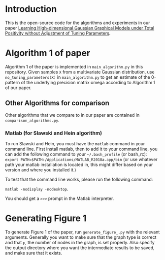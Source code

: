 # Introduction

This is the open-source code for the algorithms and experiments in our paper [Learning High-dimensional Gaussian Graphical Models under Total Positivity without Adjustment of Tuning Parameters](https://arxiv.org/abs/1906.05159).

# Algorithm 1 of paper

Algorithm 1 of the paper is implemented in `main_algorithm.py` in this repository. Given samples `X` from a multivariate Gaussian distribution, use `no_tuning_parameters(X)` in `main_algorithm.py` to get an estimate of the 0-pattern of the underlying precision matrix omega according to Algorithm 1 of our paper.

## Other Algorithms for comparison

Other algorithms that we compare to in our paper are contained in `comparison_algorithms.py`. 

### Matlab (for Slawski and Hein algorithm)

To run Slawski and Hein, you must have the `matlab` command in your command line. First install matlab, then to add it to your command line, you can add the following command to your `~/.bash_profile` (or bash_rc):
`export PATH=$PATH:/Applications/MATLAB_R2018a.app/bin` (or use whatever path your matlab installation is located in, this might differ based on your version and where you installed it.)

To test that the command line works, please run the following command:

`matlab -nodisplay -nodesktop`.

You should get a `>>>` prompt in the Matlab interpreter.


# Generating Figure 1

To generate Figure 1 of the paper, run `generate_figure_.py` with the relevant arguments. Generally you want to make sure that the graph type is correct and that `p`, the number of nodes in the graph, is set properly. Also specify the output directory where you want the intermediate results to be saved, and make sure that it exists.